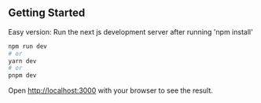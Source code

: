 ## Getting Started

Easy version: Run the next js development server after running 'npm install'

```bash
npm run dev
# or
yarn dev
# or
pnpm dev
```

Open [http://localhost:3000](http://localhost:3000) with your browser to see the result.
